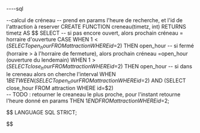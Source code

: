 ----sql

--calcul de créneau
-- prend en params l'heure de recherche, et l'id de l'attraction à reserver
CREATE FUNCTION creneau(timetz, int) RETURNS timetz AS $$
SELECT
-- si pas encore ouvert, alors prochain créneau = horraire d'ouverture
CASE WHEN $1 < (SELECT open_hour FROM attraction WHERE id=$2) THEN open_hour
-- si fermé (horraire > à l'horraire de fermeture), alors prochain créneau =open_hour (ouverture du lendemain)
WHEN $1 > (SELECT close_hour FROM attraction WHERE id=$2) THEN open_hour
-- si dans le creneau alors on cherche l'interval
WHEN $1 BETWEEN (SELECT open_hour FROM attraction WHERE id=$2) AND (SELECT close_hour FROM attraction WHERE id=$2)  
 -- TODO : retourner le creaneau le plus proche, pour l'instant retourne l'heure donné en params
THEN $1
END
FROM attraction WHERE id=$2;

$$
LANGUAGE SQL STRICT;


$$
